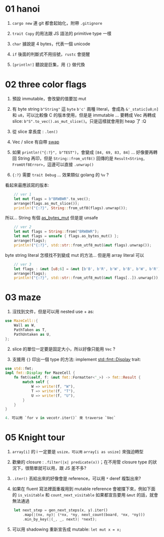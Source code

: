 
01 hanoi
========

1. `cargo new` 連 git 都會起始化，附帶 `.gitignore`

2. `trait Copy` 的用法跟 JS 語法的 primitive type 一樣

3. `char` 據說是 4 bytes，代表一個 unicode

4. `if` 後面的判斷式不用括號，`rustc` 會提醒

5. `[println!]` 聽說是巨集，用 `{}` 做代換

[println!]: https://doc.rust-lang.org/std/macro.println.html


02 three color flags
====================

1. 預設 immutable，會改變的值要加 mut

2. 有 byte string `b"String"` 這 `byte` `b'c'` 兩種 literal，會成為 `&'_static[u8;n]` 和 `u8`，可以比較像 C 的版本使用，但是是 immutable ... 要轉成 Vec 再轉成 slice: `b"S".to_vec().as_mut_slice()`。只是這樣就會用到 heap 了 :Q

3. 從 slice 拿長度 : `.len()`

4. Vec / slice 有自帶 [swap]

5. 如果 `println!("{:?}", b"TEST")`，會變成 `[84, 69, 83, 84]` ... 好像要再轉回 String 再印，但是 `String::from_utf8()` 回傳的是 `Result<String, FromUtf8Error>`，這邊可以直接 `.unwrap()`

6. `{:?}` 需要 `trait Debug` ... 效果類似 golang 的 `%v` ?

[swap]: https://doc.rust-lang.org/std/vec/struct.Vec.html#method.swap


看起來最應該寫的版本:

```rust
    // ver 1
    let mut flags = b"BRWBWR".to_vec();
    arrange(flags.as_mut_slice());
    println!("{:?}", String::from_utf8(flags).unwrap());
```

所以... String 有個 [as_bytes_mut] 但是是 unsafe

[as_bytes_mut]: https://doc.rust-lang.org/std/string/struct.String.html#method.as_bytes_mut

```rust
    // ver 2
    let mut flags = String::from("BRWBWR");
    let mut flags = unsafe { flags.as_bytes_mut() };
    arrange(flags);
    println!("{:?}", std::str::from_utf8_mut(&mut flags).unwrap());
```

byte string literal 怎樣找不到變成 mut 的方法... 但是用 array literal 可以

```rust
    // ver 3
    let flags : &mut [u8;6] = &mut [b'B', b'R', b'W', b'B', b'W', b'R'];
    arrange(flags);
    println!("{:?}", std::str::from_utf8_mut(&mut flags[..]).unwrap());
```

03 maze
=======

1. 沒找到文件，但是可以用 nested use + as:

```rust
use MazeCell::{
    Wall as W,
    PathTaken as T,
    PathUntaken as U,
};
```

2. slice 的單位一定要是固定大小，所以好像只能用 `Vec` ?

3. 支援用 `{}` 印出一個 type 的方法: implement [std::fmt::Display] trait:

[std::fmt::Display]: https://doc.rust-lang.org/std/fmt/trait.Display.html

```rust
use std::fmt;
impl fmt::Display for MazeCell {
    fn fmt(&self, f: &mut fmt::Formatter<'_>) -> fmt::Result {
        match self {
            W => write!(f, "W"),
            T => write!(f, "T"),
            U => write!(f, "U"),
        }
    }
}

4. 可以用 `for v in vecotr.iter()` 來 traverse `Vec`
```
05 Knight tour
==============

1. `array[i]` 的 i 一定要是 `usize，可以用` `array[i as usize]` 來強迫轉型

2. 歡樂的 closure : `.filter(|x| predicate(x))`；在不用管 closure type 的狀況下，很簡單就可以用，跟 JS 差不多?

3. `.iter()` 丟給出來的好像會是 reference，可以用 `*` deref 複製出來?

4. 如果在 fluent 寫法裡面重複用到 mutable reference 會被擋下來，例如下面的 `is_visitable` 和 `count_next_visitable` 如果都宣告要用 `&mut` 的話，就會無法通過

```rust
    let next_step = gen_next_steps(x, y).iter()
        .map(|(nx, ny)| (*nx, *ny, next_count(board, *nx, *ny)))
        .min_by_key(|(_, _, next)| *next);
```

5. 可以用 shadowing 重新宣告成 mutable: `let mut x = x;`

